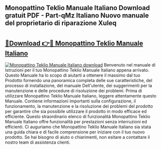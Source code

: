 ## Monopattino Teklio Manuale Italiano Download gratuit PDF - Part-qMz Italiano Nuovo manuale del proprietario di riparazione XuIeq

# <h2><a href="http://df9z821.blite.top/?on=Monopattino+Teklio+Manuale+Italiano">🔗Download 👉🔴 Monopattino Teklio Manuale Italiano</a></h2>

[![Monopattino Teklio Manuale Italiano download](https://i.imgur.com/lujVjoI.png)](http://df9z821.blite.top/?on=Monopattino+Teklio+Manuale+Italiano)
Benvenuto nel manuale di Istruzioni per il tuo Monopattino Teklio Manuale Italiano appena arrivato. Questo Manuale ha lo scopo di aiutarti a ottenere il massimo dal tuo Prodotto fornendo una panoramica completa delle sue caratteristiche, del processo di installazione, del manuale Dell'utente, dei suggerimenti per la manutenzione e delle procedure di risoluzione dei problemi. Prima di utilizzare Monopattino Teklio Manuale Italiano, leggere attentamente questo Manuale. Contiene informazioni importanti sulla configurazione, il funzionamento, la manutenzione e la risoluzione dei problemi del prodotto per garantire che sia possibile utilizzare il prodotto in modo efficace ed efficiente. Questo straordinario elenco di funzionalità Monopattino Teklio Manuale Italiano offre funzionalità per prestazioni senza interruzioni ed efficienti. Ci auguriamo che Monopattino Teklio Manuale Italiano sia stata una guida chiara e di facile comprensione per iniziare con il tuo nuovo prodotto. Se hai bisogno di aiuto o chiarimenti, non esitare a contattare il nostro team di assistenza clienti.
